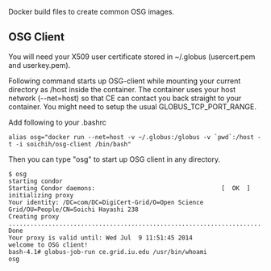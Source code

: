 Docker build files to create common OSG images.

## OSG Client

You will need your X509 user certificate stored in ~/.globus (usercert.pem and userkey.pem).

Following command starts up OSG-client while mounting your current directory as /host inside the container. The container uses your host 
network (--net=host) so that CE can contact you back straight to your container. You might need to setup the usual GLOBUS_TCP_PORT_RANGE.

Add following to your .bashrc

```
alias osg="docker run --net=host -v ~/.globus:/globus -v `pwd`:/host -t -i soichih/osg-client /bin/bash"
```

Then you can type "osg" to start up OSG client in any directory.

```
$ osg
starting condor
Starting Condor daemons:                                   [  OK  ]
initializing proxy
Your identity: /DC=com/DC=DigiCert-Grid/O=Open Science Grid/OU=People/CN=Soichi Hayashi 238
Creating proxy .................................................................................................. Done
Your proxy is valid until: Wed Jul  9 11:51:45 2014
welcome to OSG client!
bash-4.1# globus-job-run ce.grid.iu.edu /usr/bin/whoami
osg
```
